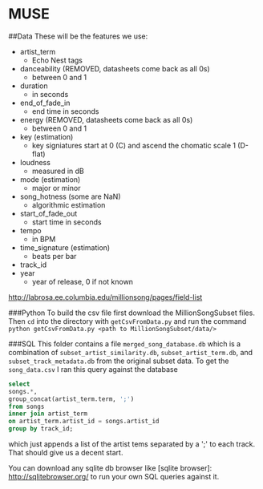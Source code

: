 # MUSE

##Data
These will be the features we use:

+	artist_term
	+	Echo Nest tags
+	danceability	(REMOVED, datasheets come back as all 0s)
	+	between 0 and 1
+	duration
	+	in seconds
+	end_of_fade_in
	+	end time in seconds
+	energy	(REMOVED, datasheets come back as all 0s)
	+	between 0 and 1
+	key (estimation)
	+	key signiatures start at 0 (C) and ascend the chomatic scale 1 (D-flat)
+	loudness
	+	measured in dB
+	mode (estimation)
	+	major or minor
+	song_hotness	(some are NaN)
	+	algorithmic estimation
+	start_of_fade_out
	+	start time in seconds
+	tempo
	+	in BPM
+	time_signature (estimation)
	+	beats per bar
+	track_id
+	year
	+	year of release, 0 if not known

http://labrosa.ee.columbia.edu/millionsong/pages/field-list

###Python
To build the csv file first download the MillionSongSubset files. Then ```cd``` into the directory with ```getCsvFromData.py```
and run the command ```python getCsvFromData.py <path to MillionSongSubset/data/>```

###SQL
This folder contains a file ```merged_song_database.db``` which is a combination of ```subset_artist_similarity.db```,
```subset_artist_term.db```, and ```subset_track_metadata.db``` from the original subset data.
To get the ```song_data.csv``` I ran this query against the database
```sql
select 
songs.*,
group_concat(artist_term.term, ';')
from songs
inner join artist_term
on artist_term.artist_id = songs.artist_id
group by track_id;
```
which just appends a list of the artist tems separated by a ';' to each track.
That should give us a decent start.

You can download any sqlite db browser like [sqlite browser]: http://sqlitebrowser.org/ to run your own SQL queries against it.
